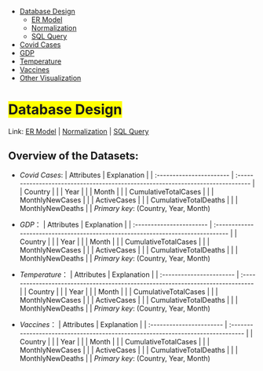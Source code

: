 <link rel="stylesheet" href="style.css">
<nav>
    <ul>
        <li><a href="#">Database Design</a>
            <ul>
                <li><a href="#">ER Model</a></li>
                <li><a href="#">Normalization</a></li>
                <li><a href="#">SQL Query</a></li>
            </ul>
        </li>
        <li><a href="#">Covid Cases</a></li>
        <li><a href="#">GDP</a></li>
        <li><a href="#">Temperature</a></li>
        <li><a href="#">Vaccines</a></li>
        <li><a href="#">Other Visualization</a></li>
    </ul>
</nav>



# <span style="background-color: yellow;">Database Design</span>
Link: [ER Model](http://baidu.com "Link to ER Model") | [Normalization](http://baidu.com "Link to Normalization") | [SQL Query](http://baidu.com "Link to SQL Query")

## Overview of the Datasets:
- *Covid Cases*:
| Attributes               | Explanation                                                                     |
| :----------------------- | :------------------------------------------------------------------------------ |
| Country                  |                                                                               |
| Year                     |                                                                               |
| Month                    |                                                                               |
| CumulativeTotalCases     |                                                                               |
| MonthlyNewCases          |                                                                               |
| ActiveCases              |                                                                               |
| CumulativeTotalDeaths    |                                                                               |
| MonthlyNewDeaths         |                                                                               |
*Primary key*: (Country, Year, Month)

- *GDP*：
| Attributes               | Explanation                                                                     |
| :----------------------- | :------------------------------------------------------------------------------ |
| Country                  |                                                                                |
| Year                     |                                                                                |
| Month                    |                                                                                |
| CumulativeTotalCases     |                                                                                |
| MonthlyNewCases          |                                                                                |
| ActiveCases              |                                                                                |
| CumulativeTotalDeaths    |                                                                                |
| MonthlyNewDeaths         |                                                                                |
*Primary key*: (Country, Year, Month)

- *Temperature*：
| Attributes               | Explanation                                                                     |
| :----------------------- | :------------------------------------------------------------------------------ |
| Country                  |                                                                                 |
| Year                     |                                                                                 |
| Month                    |                                                                                 |
| CumulativeTotalCases     |                                                                                 |
| MonthlyNewCases          |                                                                                 |
| ActiveCases              |                                                                                 |
| CumulativeTotalDeaths    |                                                                                 |
| MonthlyNewDeaths         |                                                                                 |
*Primary key*: (Country, Year, Month)

- *Vaccines*：
| Attributes               | Explanation                                                                     |
| :----------------------- | :------------------------------------------------------------------------------ |
| Country                  |                                                                                 |
| Year                     |                                                                                 |
| Month                    |                                                                                 |
| CumulativeTotalCases     |                                                                                 |
| MonthlyNewCases          |                                                                                 |
| ActiveCases              |                                                                                 |
| CumulativeTotalDeaths    |                                                                                 |
| MonthlyNewDeaths         |                                                                                 |
*Primary key*: (Country, Year, Month)
